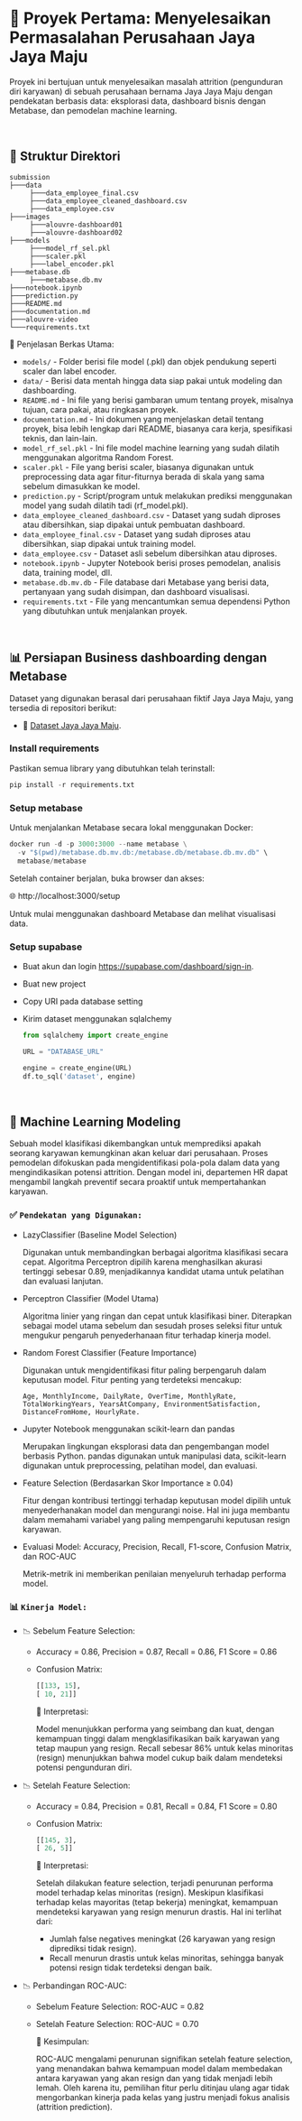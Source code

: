 # 🏢 Proyek Pertama: Menyelesaikan Permasalahan Perusahaan Jaya Jaya Maju

Proyek ini bertujuan untuk menyelesaikan masalah attrition (pengunduran diri karyawan) di sebuah perusahaan bernama Jaya Jaya Maju dengan pendekatan berbasis data: eksplorasi data, dashboard bisnis dengan Metabase, dan pemodelan machine learning.

<br>

## 📁 Struktur Direktori

```
submission
├───data
     ├───data_employee_final.csv
     ├───data_employee_cleaned_dashboard.csv
     ├───data_employee.csv
├───images
     ├───alouvre-dashboard01
     ├───alouvre-dashboard02
├───models
     ├───model_rf_sel.pkl
     ├───scaler.pkl
     ├───label_encoder.pkl
├───metabase.db
     ├───metabase.db.mv
├───notebook.ipynb
├───prediction.py
├───README.md
├───documentation.md
├───alouvre-video
└───requirements.txt
```

📝 Penjelasan Berkas Utama:

- `models/` - Folder berisi file model (.pkl) dan objek pendukung seperti scaler dan label encoder.
- `data/` - Berisi data mentah hingga data siap pakai untuk modeling dan dashboarding.
- `README.md` - Ini file yang berisi gambaran umum tentang proyek, misalnya tujuan, cara pakai, atau ringkasan proyek.
- `documentation.md` - Ini dokumen yang menjelaskan detail tentang proyek, bisa lebih lengkap dari README, biasanya cara kerja, spesifikasi teknis, dan lain-lain.
- `model_rf_sel.pkl` - Ini file model machine learning yang sudah dilatih menggunakan algoritma Random Forest.
- `scaler.pkl` - File yang berisi scaler, biasanya digunakan untuk preprocessing data agar fitur-fiturnya berada di skala yang sama sebelum dimasukkan ke model.
- `prediction.py` - Script/program untuk melakukan prediksi menggunakan model yang sudah dilatih tadi (rf_model.pkl).
- `data_employee_cleaned_dashboard.csv` - Dataset yang sudah diproses atau dibersihkan, siap dipakai untuk pembuatan dashboard.
- `data_employee_final.csv` - Dataset yang sudah diproses atau dibersihkan, siap dipakai untuk training model.
- `data_employee.csv` - Dataset asli sebelum dibersihkan atau diproses.
- `notebook.ipynb` - Jupyter Notebook berisi proses pemodelan, analisis data, training model, dll.
- `metabase.db.mv.db` - File database dari Metabase yang berisi data, pertanyaan yang sudah disimpan, dan dashboard visualisasi.
- `requirements.txt` - File yang mencantumkan semua dependensi Python yang dibutuhkan untuk menjalankan proyek.

<br>

## 📊 Persiapan Business dashboarding dengan Metabase

Dataset yang digunakan berasal dari perusahaan fiktif Jaya Jaya Maju, yang tersedia di repositori berikut:

- 🔗 [Dataset Jaya Jaya Maju](https://github.com/dicodingacademy/dicoding_dataset/tree/main/employee).

### Install requirements

Pastikan semua library yang dibutuhkan telah terinstall:

```python
pip install -r requirements.txt
```

### Setup metabase

Untuk menjalankan Metabase secara lokal menggunakan Docker:

```python
docker run -d -p 3000:3000 --name metabase \
  -v "$(pwd)/metabase.db.mv.db:/metabase.db/metabase.db.mv.db" \
  metabase/metabase
```

Setelah container berjalan, buka browser dan akses:

🌐 http://localhost:3000/setup

Untuk mulai menggunakan dashboard Metabase dan melihat visualisasi data.

### Setup supabase

- Buat akun dan login https://supabase.com/dashboard/sign-in.
- Buat new project
- Copy URI pada database setting
- Kirim dataset menggunakan sqlalchemy

  ```python
  from sqlalchemy import create_engine

  URL = "DATABASE_URL"

  engine = create_engine(URL)
  df.to_sql('dataset', engine)
  ```

<br>

## 🧠 Machine Learning Modeling

Sebuah model klasifikasi dikembangkan untuk memprediksi apakah seorang karyawan kemungkinan akan keluar dari perusahaan. Proses pemodelan difokuskan pada mengidentifikasi pola-pola dalam data yang mengindikasikan potensi attrition. Dengan model ini, departemen HR dapat mengambil langkah preventif secara proaktif untuk mempertahankan karyawan.

### ✅ `Pendekatan yang Digunakan:`

- LazyClassifier (Baseline Model Selection)

  Digunakan untuk membandingkan berbagai algoritma klasifikasi secara cepat. Algoritma Perceptron dipilih karena menghasilkan akurasi tertinggi sebesar 0.89, menjadikannya kandidat utama untuk pelatihan dan evaluasi lanjutan.

- Perceptron Classifier (Model Utama)

  Algoritma linier yang ringan dan cepat untuk klasifikasi biner. Diterapkan sebagai model utama sebelum dan sesudah proses seleksi fitur untuk mengukur pengaruh penyederhanaan fitur terhadap kinerja model.

- Random Forest Classifier (Feature Importance)

  Digunakan untuk mengidentifikasi fitur paling berpengaruh dalam keputusan model. Fitur penting yang terdeteksi mencakup:

  ```
  Age, MonthlyIncome, DailyRate, OverTime, MonthlyRate, TotalWorkingYears, YearsAtCompany, EnvironmentSatisfaction, DistanceFromHome, HourlyRate.
  ```

- Jupyter Notebook menggunakan scikit-learn dan pandas

  Merupakan lingkungan eksplorasi data dan pengembangan model berbasis Python. pandas digunakan untuk manipulasi data, scikit-learn digunakan untuk preprocessing, pelatihan model, dan evaluasi.

- Feature Selection (Berdasarkan Skor Importance ≥ 0.04)

  Fitur dengan kontribusi tertinggi terhadap keputusan model dipilih untuk menyederhanakan model dan mengurangi noise. Hal ini juga membantu dalam memahami variabel yang paling mempengaruhi keputusan resign karyawan.

- Evaluasi Model: Accuracy, Precision, Recall, F1-score, Confusion Matrix, dan ROC-AUC

  Metrik-metrik ini memberikan penilaian menyeluruh terhadap performa model.

### 📊 `Kinerja Model:`

- 📉 Sebelum Feature Selection:

  - Accuracy = 0.86, Precision = 0.87, Recall = 0.86, F1 Score = 0.86
  - Confusion Matrix:

    ```python
    [[133, 15],
    [ 10, 21]]
    ```

    📌 Interpretasi:

    Model menunjukkan performa yang seimbang dan kuat, dengan kemampuan tinggi dalam mengklasifikasikan baik karyawan yang tetap maupun yang resign. Recall sebesar 86% untuk kelas minoritas (resign) menunjukkan bahwa model cukup baik dalam mendeteksi potensi pengunduran diri.

- 📉 Setelah Feature Selection:

  - Accuracy = 0.84, Precision = 0.81, Recall = 0.84, F1 Score = 0.80
  - Confusion Matrix:

    ```python
    [[145, 3],
    [ 26, 5]]
    ```

    📌 Interpretasi:

    Setelah dilakukan feature selection, terjadi penurunan performa model terhadap kelas minoritas (resign). Meskipun klasifikasi terhadap kelas mayoritas (tetap bekerja) meningkat, kemampuan mendeteksi karyawan yang resign menurun drastis. Hal ini terlihat dari:

    - Jumlah false negatives meningkat (26 karyawan yang resign diprediksi tidak resign).
    - Recall menurun drastis untuk kelas minoritas, sehingga banyak potensi resign tidak terdeteksi dengan baik.

- 📉 Perbandingan ROC-AUC:

  - Sebelum Feature Selection: ROC-AUC = 0.82
  - Setelah Feature Selection: ROC-AUC = 0.70

    📌 Kesimpulan:

    ROC-AUC mengalami penurunan signifikan setelah feature selection, yang menandakan bahwa kemampuan model dalam membedakan antara karyawan yang akan resign dan yang tidak menjadi lebih lemah. Oleh karena itu, pemilihan fitur perlu ditinjau ulang agar tidak mengorbankan kinerja pada kelas yang justru menjadi fokus analisis (attrition prediction).
